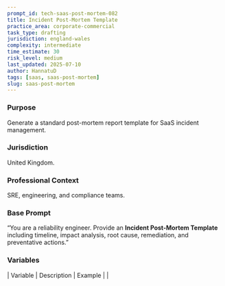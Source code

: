 ```yaml
---
prompt_id: tech-saas-post-mortem-082
title: Incident Post-Mortem Template
practice_area: corporate-commercial
task_type: drafting
jurisdiction: england-wales
complexity: intermediate
time_estimate: 30
risk_level: medium
last_updated: 2025-07-10
author: HannatuD
tags: [saas, saas-post-mortem]
slug: saas-post-mortem
---
```


### Purpose  
Generate a standard post-mortem report template for SaaS incident management.

### Jurisdiction  
United Kingdom.

### Professional Context  
SRE, engineering, and compliance teams.

### Base Prompt  
“You are a reliability engineer. Provide an **Incident Post-Mortem Template** including timeline, impact analysis, root cause, remediation, and preventative actions.”

### Variables  
| Variable | Description | Example |
|
